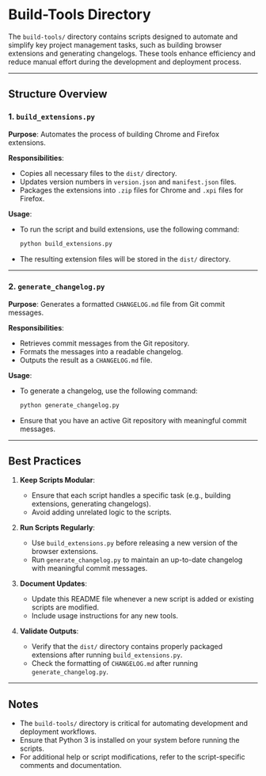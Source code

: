 # Build-Tools Directory

The `build-tools/` directory contains scripts designed to automate and simplify key project management tasks, such as building browser extensions and generating changelogs. These tools enhance efficiency and reduce manual effort during the development and deployment process.

---

## Structure Overview

### 1. `build_extensions.py`

**Purpose**: Automates the process of building Chrome and Firefox extensions.

**Responsibilities**:

- Copies all necessary files to the `dist/` directory.
- Updates version numbers in `version.json` and `manifest.json` files.
- Packages the extensions into `.zip` files for Chrome and `.xpi` files for Firefox.

**Usage**:

- To run the script and build extensions, use the following command:

  ```bash
  python build_extensions.py
  ```

- The resulting extension files will be stored in the `dist/` directory.

---

### 2. `generate_changelog.py`

**Purpose**: Generates a formatted `CHANGELOG.md` file from Git commit messages.

**Responsibilities**:

- Retrieves commit messages from the Git repository.
- Formats the messages into a readable changelog.
- Outputs the result as a `CHANGELOG.md` file.

**Usage**:

- To generate a changelog, use the following command:

  ```bash
  python generate_changelog.py
  ```

- Ensure that you have an active Git repository with meaningful commit messages.

---

## Best Practices

1. **Keep Scripts Modular**:
   - Ensure that each script handles a specific task (e.g., building extensions, generating changelogs).
   - Avoid adding unrelated logic to the scripts.

2. **Run Scripts Regularly**:
   - Use `build_extensions.py` before releasing a new version of the browser extensions.
   - Run `generate_changelog.py` to maintain an up-to-date changelog with meaningful commit messages.

3. **Document Updates**:
   - Update this README file whenever a new script is added or existing scripts are modified.
   - Include usage instructions for any new tools.

4. **Validate Outputs**:
   - Verify that the `dist/` directory contains properly packaged extensions after running `build_extensions.py`.
   - Check the formatting of `CHANGELOG.md` after running `generate_changelog.py`.

---

## Notes

- The `build-tools/` directory is critical for automating development and deployment workflows.
- Ensure that Python 3 is installed on your system before running the scripts.
- For additional help or script modifications, refer to the script-specific comments and documentation.
